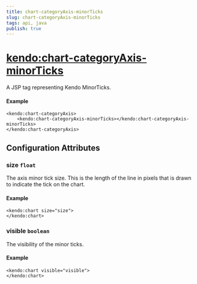 ```yaml
---
title: chart-categoryAxis-minorTicks
slug: chart-categoryAxis-minorTicks
tags: api, java
publish: true
---
```


# <kendo:chart-categoryAxis-minorTicks>
A JSP tag representing Kendo MinorTicks.

#### Example
    <kendo:chart-categoryAxis>
        <kendo:chart-categoryAxis-minorTicks></kendo:chart-categoryAxis-minorTicks>
    </kendo:chart-categoryAxis>


## Configuration Attributes


### size `float`

The axis minor tick size. This is the length of the line in pixels that is drawn to indicate the tick
on the chart.

#### Example
    <kendo:chart size="size">
    </kendo:chart>



### visible `boolean`

The visibility of the minor ticks.

#### Example
    <kendo:chart visible="visible">
    </kendo:chart>


